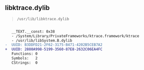 ## libktrace.dylib

> `/usr/lib/libktrace.dylib`

```diff

   __TEXT.__const: 0x38
   - /System/Library/PrivateFrameworks/ktrace.framework/ktrace
   - /usr/lib/libSystem.B.dylib
-  UUID: B3DDFD21-2F62-3175-B471-4202B5CEB7A2
+  UUID: 2880A998-5199-3560-87E8-2632C06EA4FC
   Functions: 0
   Symbols:   2
   CStrings:  0

```

